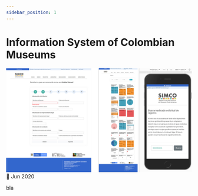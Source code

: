 ```yaml
---
sidebar_position: 1
---
```


# Information System of Colombian Museums

![UX/UI Design for SIMCO](./assets/simco-jcarroyos.jpg)
📆 Jun 2020

bla
